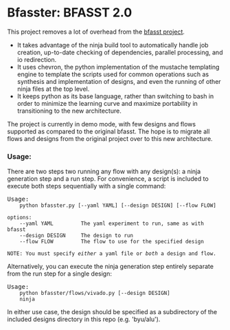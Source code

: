 # Bfasster: BFASST 2.0

This project removes a lot of overhead from the [bfasst project](https://github.com/byuccl/bfasst). 
* It takes advantage of the ninja build tool to automatically handle job creation, up-to-date checking of dependencies, parallel processing, and io redirection. 
* It uses chevron, the python implementation of the mustache templating engine to template the scripts used for common operations such as synthesis and implementation of designs, and even the running of other ninja files at the top level.
* It keeps python as its base language, rather than switching to bash in order to minimize the learning curve and maximize portability in transitioning to the new architecture.

The project is currently in demo mode, with few designs and flows supported as compared to the original bfasst. The hope is to migrate all flows and designs from the original project over to this new architecture.

### Usage:

There are two steps two running any flow with any design(s): a ninja generation step and a run step. For convenience, a script is included to execute both steps sequentially with a single command:

<pre>Usage:<code>
    python bfasster.py [--yaml YAML] [--design DESIGN] [--flow FLOW]

options:
    --yaml YAML         The yaml experiment to run, same as with bfasst
    --design DESIGN     The design to run
    --flow FLOW         The flow to use for the specified design

NOTE: You must specify <em>either</em> a yaml file or <em>both</em> a design and flow.
</code></pre>

Alternatively, you can execute the ninja generation step entirely separate from the run step for a single design:

<pre style="padding-top:0">Usage:<code>
    python bfasster/flows/vivado.py [--design DESIGN]
    ninja
</code></pre>
In either use case, the design should be specified as a subdirectory of the included designs directory in this repo (e.g. 'byu/alu').
